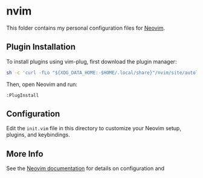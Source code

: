 # nvim

This folder contains my personal configuration files for [Neovim](https://neovim.io/).

## Plugin Installation

To install plugins using vim-plug, first download the plugin manager:

```sh
sh -c 'curl -fLo "${XDG_DATA_HOME:-$HOME/.local/share}"/nvim/site/autoload/plug.vim --create-dirs https://raw.githubusercontent.com/junegunn/vim-plug/master/plug.vim'
```

Then, open Neovim and run:

```
:PlugInstall
```

## Configuration

Edit the `init.vim` file in this directory to customize your Neovim setup, plugins, and keybindings.

## More Info

See the [Neovim documentation](https://neovim.io/doc/) for details on configuration and
